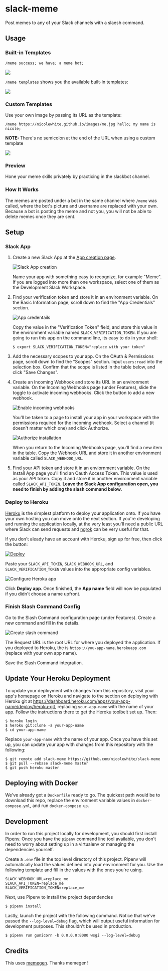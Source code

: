 # slack-meme
Post memes to any of your Slack channels with a slaesh command.

## Usage

### Built-in Templates

`/meme success; we have; a meme bot;`

<img src="http://i.imgur.com/SBLRFSo.png">

`/meme templates` shows you the available built-in templates:

<img src="http://i.imgur.com/JYigq3k.png">

### Custom Templates
Use your own image by passing its URL as the template:

`/meme https://nicolewhite.github.io/images/me.jpg hello; my name is nicole;`

**NOTE:** There's no semicolon at the end of the URL when using a custom template

<img src="http://i.imgur.com/OVhBlmt.png">

### Preview

Hone your meme skills privately by practicing in the slackbot channel.

### How It Works

The memes are posted under a bot in the same channel where `/meme` was called, where the bot's picture and username are replaced with your own. Because a bot is posting the meme and not you, you will not be able to delete memes once they are sent.

## Setup

### Slack App

1. Create a new Slack App at the [App creation page](https://api.slack.com/apps/new).

   ![Slack App creation](support/slack-app-creation.png)

   Name your app with something easy to recognize, for example "Meme". If you are logged into more than one workspace, select one of them as the Development Slack Workspace.

2. Find your verification token and store it in an environment variable. On the Basic Information page, scroll down to find the "App Credentials" section.

   ![App credentails](support/slack-app-credentials.png)

   Copy the value in the "Verification Token" field, and store this value in the environment variable named `SLACK_VERIFICATION_TOKEN`. If you are going to run this app on the command line, its easy to do in your shell:

   ```
   $ export SLACK_VERIFICATION_TOKEN="replace with your token"
   ```

3. Add the necessary scopes to your app. On the OAuth & Permissions page, scroll down to find the "Scopes" section. Input `users:read` into the selection box. Confirm that the scope is listed in the table below, and click "Save Changes".

4. Create an Incoming Webhook and store its URL in an environment variable. On the Incoming Webhooks page (under Features), slide the toggle to activate incoming webhooks. Click the button to add a new webhook.

   ![Enable incoming webhooks](support/slack-create-incoming-webhook.png)

   You'll be taken to a page to install your app in your workspace with the permissions required for the incoming webhook. Select a channel (it doesn't matter which one) and click Authorize.

   ![Authorize installation](support/slack-auth-installation.png)

   When you return to the Incoming Webhooks page, you'll find a new item in the table. Copy the Webhook URL and store it in another environment variable called `SLACK_WEBHOOK_URL`.

5. Find your API token and store it in an enviornment variable. On the Install App page you'll find an Oauth Access Token. This value is used as your API token. Copy it and store it in another environment variable called `SLACK_API_TOKEN`. **Leave the Slack App configuration open, you need to finish by adding the slash command below**.

### Deploy to Heroku

[Heroku](https://www.heroku.com/home) is the simplest platform to deploy your application onto. If you have your own hosting you can move onto the next section. If you're developing and running the application locally, at the very least you'll need a public URL where Slack can send requests and [ngrok](https://ngrok.com/) can be very useful for that.

If you don't aleady have an account with Heroku, sign up for free, then click the button:

[![Deploy](https://www.herokucdn.com/deploy/button.png)](https://heroku.com/deploy)

Paste your `SLACK_API_TOKEN`, `SLACK_WEBHOOK_URL`, and `SLACK_VERIFICATION_TOKEN` values into the appropriate config variables.

![Configure Heroku app](support/heroku-config-app.png)

Click **Deploy app**. Once finished, the **App name** field will now be populated if you didn't choose a name upfront.

### Finish Slash Command Config

Go to the Slash Command configuration page (under Features). Create a new command and fill in the details.

![Create slash command](support/slack-slash-command-details.png)

The Request URL is the root URL for where you deployed the application. If you deployed to Heroku, the is `https://you-app-name.herokuapp.com` (replace with your own app name).

Save the Slash Command integration.

## Update Your Heroku Deployment

To update your deployment with changes from this repository, visit your app's homepage on Heroku and navigate to the section on deploying with Heroku git at https://dashboard.heroku.com/apps/your-app-name/deploy/heroku-git, replacing `your-app-name` with the name of your app. Follow the instructions there to get the Heroku toolbelt set up. Then:

```
$ heroku login
$ heroku git:clone -a your-app-name
$ cd your-app-name
```

Replace `your-app-name` with the name of your app. Once you have this set up, you can update your app with changes from this repository with the following:

```
$ git remote add slack-meme https://github.com/nicolewhite/slack-meme
$ git pull --rebase slack-meme master
$ git push heroku master
```

## Deploying with Docker

We've already got a `Dockerfile` ready to go. The quickest path would be to download this repo, replace the environment
variable values in `docker-compose.yml`, and run `docker-compose up`.

## Development

In order to run this project locally for development, you should first install [Pipenv](https://docs.pipenv.org/).
Once you have the `pipenv` command line tool available, you don't need to worry about setting up in a virtualenv or
managing the dependencies yourself.

Create a `.env` file in the top level directory of this project. Pipenv will automatically load the values defined into
your environment for you. Use the following template and fill in the values with the ones you're using.

```
SLACK_WEBHOOK_URL=replace_me
SLACK_API_TOKEN=replace_me
SLACK_VERIFICATION_TOKEN=replace_me
```

Next, use Pipenv to install the project dependencies

```
$ pipenv install
```

Lastly, launch the project with the following command. Notice that we've passed the `--log-level=debug` flag, which
will output useful information for development purposes. This shouldn't be used in production.

```
$ pipenv run gunicorn -b 0.0.0.0:8080 wsgi --log-level=debug
```

## Credits

This uses [memegen](https://github.com/jacebrowning/memegen). Thanks memegen!
